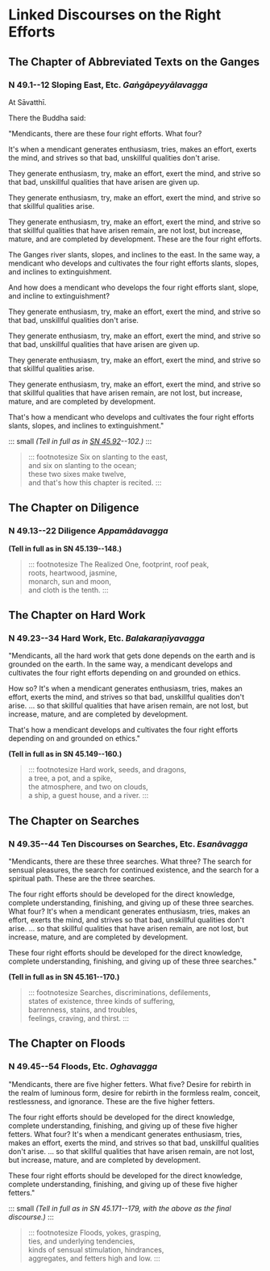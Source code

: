 # Linked Discourses on the Right Efforts

## The Chapter of Abbreviated Texts on the Ganges

### N 49.1--12 Sloping East, Etc. *Gaṅgāpeyyālavagga*

At Sāvatthī.

There the Buddha said:

"Mendicants, there are these four right efforts. What four?

It's when a mendicant generates enthusiasm, tries, makes an effort,
exerts the mind, and strives so that bad, unskillful qualities don't
arise.

They generate enthusiasm, try, make an effort, exert the mind, and
strive so that bad, unskillful qualities that have arisen are given up.

They generate enthusiasm, try, make an effort, exert the mind, and
strive so that skillful qualities arise.

They generate enthusiasm, try, make an effort, exert the mind, and
strive so that skillful qualities that have arisen remain, are not lost,
but increase, mature, and are completed by development. These are the
four right efforts.

The Ganges river slants, slopes, and inclines to the east. In the same
way, a mendicant who develops and cultivates the four right efforts
slants, slopes, and inclines to extinguishment.

And how does a mendicant who develops the four right efforts slant,
slope, and incline to extinguishment?

They generate enthusiasm, try, make an effort, exert the mind, and
strive so that bad, unskillful qualities don't arise.

They generate enthusiasm, try, make an effort, exert the mind, and
strive so that bad, unskillful qualities that have arisen are given up.

They generate enthusiasm, try, make an effort, exert the mind, and
strive so that skillful qualities arise.

They generate enthusiasm, try, make an effort, exert the mind, and
strive so that skillful qualities that have arisen remain, are not lost,
but increase, mature, and are completed by development.

That's how a mendicant who develops and cultivates the four right
efforts slants, slopes, and inclines to extinguishment."

::: small
*(Tell in full as in [SN
45.92](https://suttacentral.net/sn45.92)--102.)*
:::

> ::: footnotesize
> Six on slanting to the east,\
> and six on slanting to the ocean;\
> these two sixes make twelve,\
> and that's how this chapter is recited.
> :::

## The Chapter on Diligence

### N 49.13--22 Diligence *Appamādavagga*

**(Tell in full as in SN 45.139--148.)**

> ::: footnotesize
> The Realized One, footprint, roof peak,\
> roots, heartwood, jasmine,\
> monarch, sun and moon,\
> and cloth is the tenth.
> :::

## The Chapter on Hard Work

### N 49.23--34 Hard Work, Etc. *Balakaraṇīyavagga*

"Mendicants, all the hard work that gets done depends on the earth and
is grounded on the earth. In the same way, a mendicant develops and
cultivates the four right efforts depending on and grounded on ethics.

How so? It's when a mendicant generates enthusiasm, tries, makes an
effort, exerts the mind, and strives so that bad, unskillful qualities
don't arise. ... so that skillful qualities that have arisen remain, are
not lost, but increase, mature, and are completed by development.

That's how a mendicant develops and cultivates the four right efforts
depending on and grounded on ethics."

**(Tell in full as in SN 45.149--160.)**

> ::: footnotesize
> Hard work, seeds, and dragons,\
> a tree, a pot, and a spike,\
> the atmosphere, and two on clouds,\
> a ship, a guest house, and a river.
> :::

## The Chapter on Searches

### N 49.35--44 Ten Discourses on Searches, Etc. *Esanāvagga*

"Mendicants, there are these three searches. What three? The search for
sensual pleasures, the search for continued existence, and the search
for a spiritual path. These are the three searches.

The four right efforts should be developed for the direct knowledge,
complete understanding, finishing, and giving up of these three
searches. What four? It's when a mendicant generates enthusiasm, tries,
makes an effort, exerts the mind, and strives so that bad, unskillful
qualities don't arise. ... so that skillful qualities that have arisen
remain, are not lost, but increase, mature, and are completed by
development.

These four right efforts should be developed for the direct knowledge,
complete understanding, finishing, and giving up of these three
searches."

**(Tell in full as in SN 45.161--170.)**

> ::: footnotesize
> Searches, discriminations, defilements,\
> states of existence, three kinds of suffering,\
> barrenness, stains, and troubles,\
> feelings, craving, and thirst.
> :::

## The Chapter on Floods

### N 49.45--54 Floods, Etc. *Oghavagga*

"Mendicants, there are five higher fetters. What five? Desire for
rebirth in the realm of luminous form, desire for rebirth in the
formless realm, conceit, restlessness, and ignorance. These are the five
higher fetters.

The four right efforts should be developed for the direct knowledge,
complete understanding, finishing, and giving up of these five higher
fetters. What four? It's when a mendicant generates enthusiasm, tries,
makes an effort, exerts the mind, and strives so that bad, unskillful
qualities don't arise. ... so that skillful qualities that have arisen
remain, are not lost, but increase, mature, and are completed by
development.

These four right efforts should be developed for the direct knowledge,
complete understanding, finishing, and giving up of these five higher
fetters."

::: small
*(Tell in full as in SN 45.171--179, with the above as the final
discourse.)*
:::

> ::: footnotesize
> Floods, yokes, grasping,\
> ties, and underlying tendencies,\
> kinds of sensual stimulation, hindrances,\
> aggregates, and fetters high and low.
> :::



